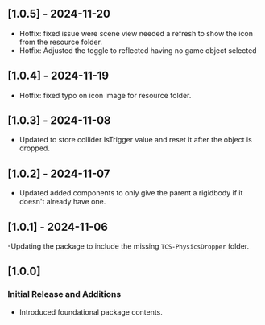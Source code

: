 ## [1.0.5] - 2024-11-20
- Hotfix: fixed issue were scene view needed a refresh to show the icon from the resource folder.
- Hotfix: Adjusted the toggle to reflected having no game object selected

## [1.0.4] - 2024-11-19
- Hotfix: fixed typo on icon image for resource folder.

## [1.0.3] - 2024-11-08
- Updated to store collider IsTrigger value and reset it after the object is dropped.

## [1.0.2] - 2024-11-07
- Updated added components to only give the parent a rigidbody if it doesn't already have one.

## [1.0.1] - 2024-11-06
-Updating the package to include the missing `TCS-PhysicsDropper` folder.

## [1.0.0]
### Initial Release and Additions
- Introduced foundational package contents.